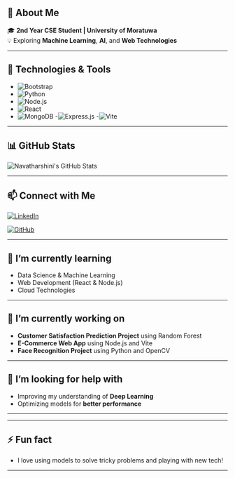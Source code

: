 ## 🚀 About Me  
🎓 **2nd Year CSE Student | University of Moratuwa**  
💡 Exploring **Machine Learning**, **AI**, and **Web Technologies**  

---

## 🔧 Technologies & Tools  
- ![Bootstrap](https://img.shields.io/badge/-Bootstrap-563D7C?style=flat-square&logo=bootstrap)  
- ![Python](https://img.shields.io/badge/-Python-3776AB?style=flat-square&logo=python)  
- ![Node.js](https://img.shields.io/badge/-Node.js-339933?style=flat-square&logo=node.js)  
- ![React](https://img.shields.io/badge/-React-61DAFB?style=flat-square&logo=react)
- ![MongoDB](https://img.shields.io/badge/-MongoDB-47A248?style=flat-square&logo=mongodb)
-![Express.js](https://img.shields.io/badge/-Express.js-000000?style=flat-square&logo=express)
-![Vite](https://img.shields.io/badge/-Vite-646CFF?style=flat-square&logo=vite)


---

## 📊 GitHub Stats  
![Navatharshini's GitHub Stats](https://github-readme-stats.vercel.app/api?username=navatharshini&show_icons=true&theme=radical)

---

## 📫 Connect with Me  
[![LinkedIn](https://img.shields.io/badge/-LinkedIn-0077B5?style=flat-square&logo=linkedin)](https://www.linkedin.com/in/navatharshini-balachandran-64b279215?utm_source=share&utm_campaign=share_via&utm_content=profile&utm_medium=android_app)


[![GitHub](https://img.shields.io/badge/-GitHub-333?style=flat-square&logo=github)](https://github.com/navatharshini)

---

## 🌱 I’m currently learning  
- Data Science & Machine Learning  
- Web Development (React & Node.js)  
- Cloud Technologies

---

## 🔭 I’m currently working on  
- **Customer Satisfaction Prediction Project** using Random Forest  
- **E-Commerce Web App** using Node.js and Vite  
- **Face Recognition Project** using Python and OpenCV  

---

## 🤔 I’m looking for help with  
- Improving my understanding of **Deep Learning**  
- Optimizing models for **better performance**

---



---

## ⚡ Fun fact  
- I love using models to solve tricky problems and playing with new tech!  

---
